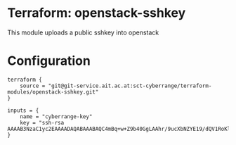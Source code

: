 # Terraform: openstack-sshkey

This module uploads a public sshkey into openstack

# Configuration

```
terraform {
    source = "git@git-service.ait.ac.at:sct-cyberrange/terraform-modules/openstack-sshkey.git"
}

inputs = {
    name = "cyberrange-key"
    key = "ssh-rsa AAAAB3NzaC1yc2EAAAADAQABAAABAQC4mBq+w+Z9b40GgLAAhr/9ucXbNZYE19/dQV1RoKlG35CtPfe1IWMZAW0HPOCP4DH47X4nBHI0JgJau2zmLC3wGyB4e8cJNZBiB9aVPzPOADUKgjAtTlJmgnY/Rf7C/5vYE6y/ygeAlyiIGC4NP3Na3mxdYH72qzwO3uo+04F4wSnYK9n7rHwk8aNkf1JStRDlELCOE0QawYcT6vl50D8BHPIEuh+yrGZ7BSnylfY+PJNqd4nd+YmPwsyBSbYWlenqiJTt7SCSuxXo6i7xbeV2trUKg03SWKHPXlhUdi8cP/5BMvcZvcfbktv1ZoSJam1sihiSf7pxXil36yhi2fGT"
}

```
